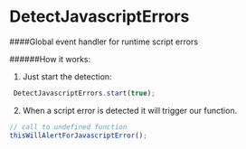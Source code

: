 DetectJavascriptErrors
======================

####Global event handler for runtime script errors

######How it works:

1. Just start the detection:
```javascript
 DetectJavascriptErrors.start(true);  
```
2. When a script error is detected it will trigger our function.
```javascript
// call to undefined function
thisWillAlertForJavascriptError();
```
